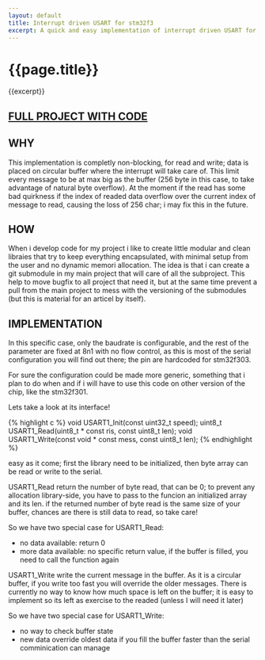 ```yaml
---
layout: default
title: Interrupt driven USART for stm32f3
excerpt: A quick and easy implementation of interrupt driven USART for your project
---
```


# {{page.title}}

{{excerpt}}

## [FULL PROJECT WITH CODE](https://github.com/MauroMombelli/stm32f3-serial)

## WHY

This implementation is completly non-blocking, for read and write; data is placed on circular buffer where the interrupt will take care of.
This limit every message to be at max big as the buffer (256 byte in this case, to take advantage of natural byte overflow).
At the moment if the read has some bad quirkness if the index of readed data overflow over the current index of message to read, causing the loss of 256 char; i may fix this in the future.

## HOW

When i develop code for my project i like to create little modular and clean libraies that try to keep everything encapsulated, with minimal setup from the user and no dynamic memori allocation.
The idea is that i can create a git submodule in my main project that will care of all the subproject.
This help to move bugfix to all project that need it, but at the same time prevent a pull from the main project to mess with the versioning of the submodules (but this is material for an articel by itself).

## IMPLEMENTATION

In this specific case, only the baudrate is configurable, and the rest of the parameter are fixed at 8n1 with no flow control, as this is most of the serial configuration you will find out there; the pin are hardcoded for stm32f303.

For sure the configuration could be made more generic, something that i plan to do when and if i will have to use this code on other version of the chip, like the stm32f301.

Lets take a look at its interface!

{% highlight c %}
void USART1_Init(const uint32_t speed);
uint8_t USART1_Read(uint8_t * const ris, const uint8_t len);
void USART1_Write(const void * const mess, const uint8_t len);
{% endhighlight %}

easy as it come;
first the library need to be initialized, then byte array can be read or write to the serial.

USART1_Read return the number of byte read, that can be 0; to prevent any allocation library-side, you have to pass to the funcion an initialized array and its len.
if the returned number of byte read is the same size of your buffer, chances are there is still data to read, so take care!

So we have two special case for USART1_Read:
* no data available: return 0
* more data available: no specific return value, if the buffer is filled, you need to call the function again

USART1_Write write the current message in the buffer. As it is a circular buffer, if you write too fast you will override the older messages.
There is currently no way to know how much space is left on the buffer; it is easy to implement so its left as exercise to the readed (unless I will need it later)

So we have two special case for USART1_Write:
* no way to check buffer state
* new data override oldest data if you fill the buffer faster than the serial comminication can manage
